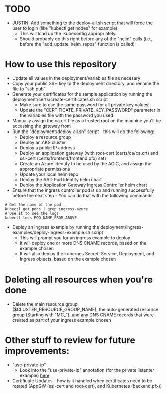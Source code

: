 # TODO
- JUSTIN: Add something to the deploy-all.sh script that will force the user to login (like "kubectl get nodes" for example)
   - This will load up the .kubeconfig appropriately.
   - Should probably do this right before any of the "helm" calls (i.e., before the "add_update_helm_repos" function is called)

# How to use this repository
- Update all values in the deployment/variables file as necesary
- Copy your public SSH key to the deployment directory, and rename the file to "ssh.pub"
- Generate your certificates for the sample application by running the deployment/certs/create-certificates.sh script
   - Make sure to use the same password for all private key values!
   - Update the "CERTIFICATE_PRIVATE_KEY_PASSWORD" parameter in the variables file with the password you used
- Manually assign the ca.crt file as a trusted root on the machine you'll be accessing the gateway from
- Run the "deployment/deploy-all.sh" script - this will do the following:
   - Deploy a resource group
   - Deploy an AKS cluster
   - Deploy a public IP address
   - Deploy an application gateway (with root-cert (certs/ca/ca.crt) and ssl-cert (certs/frontend/frontend.pfx) set)
   - Create an Azure identity to be used by the AGIC, and assign the appropriate permissions
   - Update your local helm repo
   - Deploy the AAD Pod Identity helm chart
   - Deploy the Application Gateway Ingress Controller helm chart
- Ensure that the ingress controller pod is up and running successfully before the next step - You can do that with the following commands:
```
# Get the name of the pod
kubectl get pods | grep ingress-azure
# Use it to see the logs
kubectl logs POD_NAME_FROM_ABOVE
```
- Deploy an ingress example by running the deployment/ingress-examples/deploy-ingress-example.sh script
   - This will prompt you for an ingress example to deploy
   - It will deploy one or more DNS CNAME records, based on the example chosen
   - It will also deploy the kubernes Secret, Service, Deployment, and Ingress objects, based on the example chosen

# Deleting all resources when you're done
- Delete the main resource group ($CLUSTER_RESOURCE_GROUP_NAME), the auto-generated resource group (Starting with "MC_"), and any DNS CNAME records that were created as part of your ingress example chosen

# Other stuff to review for future improvements:
- "use-private-ip"
   - Look into the "use-private-ip" annotation (for the private listenter example) [here](https://github.com/Azure/application-gateway-kubernetes-ingress/blob/master/docs/annotations.md#use-private-ip)
- Certificate Updates - how is it handled when certificates need to be rotated (AppGW (ssl-cert and root-cert), and Kubernetes (backend.pfx))